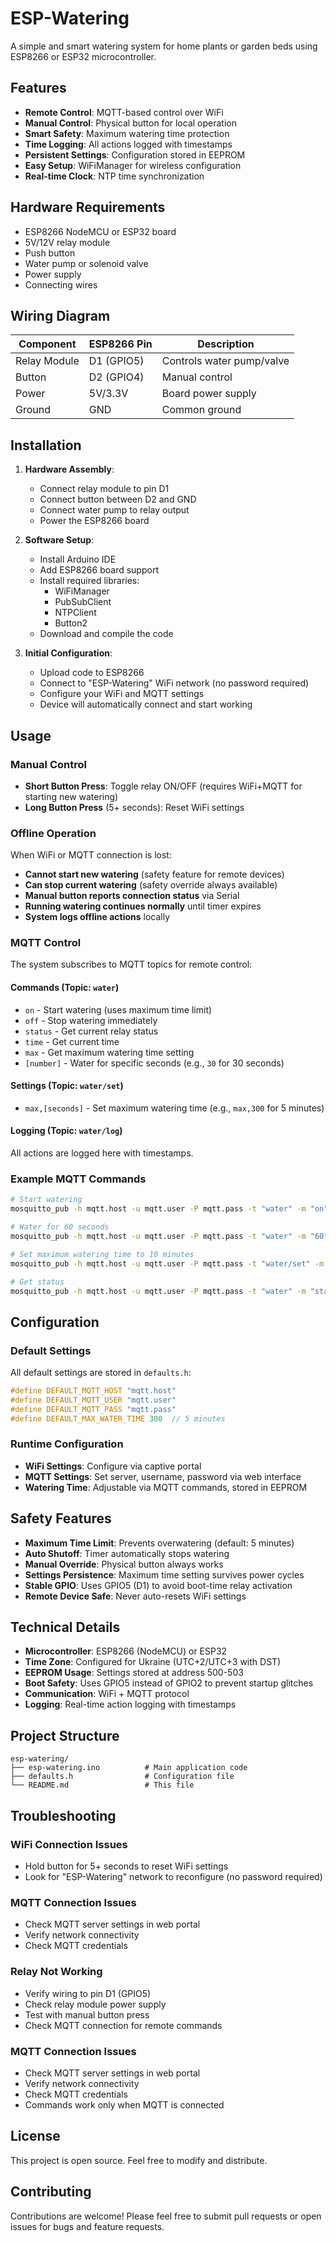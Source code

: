 # ESP-Watering

A simple and smart watering system for home plants or garden beds using ESP8266 or ESP32 microcontroller.

## Features

- **Remote Control**: MQTT-based control over WiFi
- **Manual Control**: Physical button for local operation
- **Smart Safety**: Maximum watering time protection
- **Time Logging**: All actions logged with timestamps
- **Persistent Settings**: Configuration stored in EEPROM
- **Easy Setup**: WiFiManager for wireless configuration
- **Real-time Clock**: NTP time synchronization

## Hardware Requirements

- ESP8266 NodeMCU or ESP32 board
- 5V/12V relay module
- Push button
- Water pump or solenoid valve
- Power supply
- Connecting wires

## Wiring Diagram

| Component | ESP8266 Pin | Description |
|-----------|-------------|-------------|
| Relay Module | D1 (GPIO5) | Controls water pump/valve |
| Button | D2 (GPIO4) | Manual control |
| Power | 5V/3.3V | Board power supply |
| Ground | GND | Common ground |

## Installation

1. **Hardware Assembly**:
   - Connect relay module to pin D1
   - Connect button between D2 and GND
   - Connect water pump to relay output
   - Power the ESP8266 board

2. **Software Setup**:
   - Install Arduino IDE
   - Add ESP8266 board support
   - Install required libraries:
     - WiFiManager
     - PubSubClient
     - NTPClient
     - Button2
   - Download and compile the code

3. **Initial Configuration**:
   - Upload code to ESP8266
   - Connect to "ESP-Watering" WiFi network (no password required)
   - Configure your WiFi and MQTT settings
   - Device will automatically connect and start working

## Usage

### Manual Control
- **Short Button Press**: Toggle relay ON/OFF (requires WiFi+MQTT for starting new watering)
- **Long Button Press** (5+ seconds): Reset WiFi settings

### Offline Operation
When WiFi or MQTT connection is lost:
- **Cannot start new watering** (safety feature for remote devices)
- **Can stop current watering** (safety override always available)
- **Manual button reports connection status** via Serial
- **Running watering continues normally** until timer expires
- **System logs offline actions** locally

### MQTT Control
The system subscribes to MQTT topics for remote control:

#### Commands (Topic: `water`)
- `on` - Start watering (uses maximum time limit)
- `off` - Stop watering immediately
- `status` - Get current relay status
- `time` - Get current time
- `max` - Get maximum watering time setting
- `[number]` - Water for specific seconds (e.g., `30` for 30 seconds)

#### Settings (Topic: `water/set`)
- `max,[seconds]` - Set maximum watering time (e.g., `max,300` for 5 minutes)

#### Logging (Topic: `water/log`)
All actions are logged here with timestamps.

### Example MQTT Commands
```bash
# Start watering
mosquitto_pub -h mqtt.host -u mqtt.user -P mqtt.pass -t "water" -m "on"

# Water for 60 seconds
mosquitto_pub -h mqtt.host -u mqtt.user -P mqtt.pass -t "water" -m "60"

# Set maximum watering time to 10 minutes
mosquitto_pub -h mqtt.host -u mqtt.user -P mqtt.pass -t "water/set" -m "max,600"

# Get status
mosquitto_pub -h mqtt.host -u mqtt.user -P mqtt.pass -t "water" -m "status"
```

## Configuration

### Default Settings
All default settings are stored in `defaults.h`:

```cpp
#define DEFAULT_MQTT_HOST "mqtt.host"
#define DEFAULT_MQTT_USER "mqtt.user"
#define DEFAULT_MQTT_PASS "mqtt.pass"
#define DEFAULT_MAX_WATER_TIME 300  // 5 minutes
```

### Runtime Configuration
- **WiFi Settings**: Configure via captive portal
- **MQTT Settings**: Set server, username, password via web interface
- **Watering Time**: Adjustable via MQTT commands, stored in EEPROM

## Safety Features

- **Maximum Time Limit**: Prevents overwatering (default: 5 minutes)
- **Auto Shutoff**: Timer automatically stops watering
- **Manual Override**: Physical button always works
- **Settings Persistence**: Maximum time setting survives power cycles
- **Stable GPIO**: Uses GPIO5 (D1) to avoid boot-time relay activation
- **Remote Device Safe**: Never auto-resets WiFi settings

## Technical Details

- **Microcontroller**: ESP8266 (NodeMCU) or ESP32
- **Time Zone**: Configured for Ukraine (UTC+2/UTC+3 with DST)
- **EEPROM Usage**: Settings stored at address 500-503
- **Boot Safety**: Uses GPIO5 instead of GPIO2 to prevent startup glitches
- **Communication**: WiFi + MQTT protocol
- **Logging**: Real-time action logging with timestamps

## Project Structure

```
esp-watering/
├── esp-watering.ino          # Main application code
├── defaults.h                # Configuration file
└── README.md                 # This file
```

## Troubleshooting

### WiFi Connection Issues
- Hold button for 5+ seconds to reset WiFi settings
- Look for "ESP-Watering" network to reconfigure (no password required)

### MQTT Connection Issues
- Check MQTT server settings in web portal
- Verify network connectivity
- Check MQTT credentials

### Relay Not Working
- Verify wiring to pin D1 (GPIO5)
- Check relay module power supply
- Test with manual button press
- Check MQTT connection for remote commands

### MQTT Connection Issues
- Check MQTT server settings in web portal
- Verify network connectivity
- Check MQTT credentials
- Commands work only when MQTT is connected

## License

This project is open source. Feel free to modify and distribute.

## Contributing

Contributions are welcome! Please feel free to submit pull requests or open issues for bugs and feature requests.